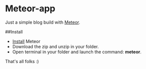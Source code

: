 # Meteor-app
Just a simple blog build with [Meteor](https://www.google.com).


##Install

- [Install](https://www.meteor.com/install) Meteor
- Download the zip and unzip in your folder.
- Open terminal in your folder and launch the command: **meteor**.

That's all folks :)
